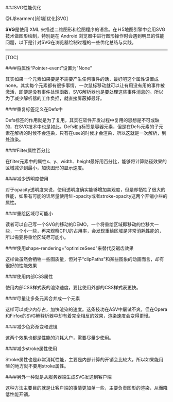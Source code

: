 ###SVG性能优化

@(Jβearmen)[前端|优化|SVG]

**SVG**是使用 XML 来描述二维图形和绘图程序的语言。在Ｈ5地图引擎中会用SVG技术做图形绘制，特别是在 Android 浏览器中进行图形操作时会遇到明显的性能问题，以下是针对SVG在浏览器绘制过程的一些优化总结与实践。
 


-------------------

[TOC]

####将属性“Pointer-event”设置为"None"

其实如果一个元素如果要是不需要产生任何事件的话，最好吧这个属性设置成none。其实每个元素都有很多事情，一次鼠标移动就可以让有用没有用的事件被激活，即便是没有事件处理函数，SVG解析器也是要处理这些事件消息的。所以为了减少解析器的工作负担，就直接屏蔽掉最好。


####重复标签定义在Defs中

Defs标签的作用就是为了复用，其实在软件开发过程中复用的思想是不可或缺的，在SVG技术中也是如此。Defs和g标签是容器元素，但是在Defs元素的子元素在解析的时候不会渲染，只有在use的时候才会渲染，所以这就是一次解析，到处渲染。


####Filter属性百分比

在filter元素中的属性x、y、width、height最好用百分比，能够将计算路径效果的区域减少到最小，加快图形的显示速度。


####减少透明度使用

对于opacity透明度来说，使用透明度确实能够增加美观度，但是却牺牲了很大的性能，如果有可能的话尽量使用fill-opacity或者stroke-opacity这两个开销小些的属性。


####重绘区域尽可能小

读者可以自己写一个SVG的移动的DEMO，一个将重绘区域即移动的位移大一些，一个小一些，再来观察CPU的占用率，会发现重绘区域是非常消耗性能的，所以需要将重绘区域尽可能小。


####使用shape-rendering="optimizeSeed"来替代反锯齿效果

这样做虽然会牺牲一些图质量，但对子“clipPaths”和某些图象的动画而言，却有很好的性能效果


####使用内部CSS属性

使用内部CSS样式表的渲染速度，要比使用外部的CSS样式表更快。


####尽量让多条<line>元素合并成一个<path>元素

这样可以减少内存占，加快渲染的速度。这条技功在ASV中屡试不爽，但在Opera和Firfox的SVG解释析器中却有着完全相反的效果，渲染速度会变得更慢。


####减少色彩渐变和滤镜

这两个效果也都是性能的消耗大户，需要尽量少使用。


####减少stroke属性使用

 Stroke属性也是非常消耗性能，主要是内部计算的开销会比较大，所以如果能用fill的地方就不要用stroke属性。


####另外一种就是从服务器端生成SVG发送到客户端

这种方法主要目的就是让客户端的事情更加单一些，主要负责图形的渲染，从而降低性能开销。







  [1]: http://blog.csdn.net/lfsf802/article/details/40628453
